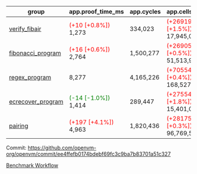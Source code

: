 | group | app.proof_time_ms | app.cycles | app.cells_used | leaf.proof_time_ms | leaf.cycles | leaf.cells_used |
| -- | -- | -- | -- | -- | -- | -- |
| [verify_fibair](https://github.com/openvm-org/openvm/blob/benchmark-results/benchmarks-pr/1532/verify_fibair-ee4ffefb0174bdebf69fc3c9ba7b83701a51c327.md) |<span style='color: red'>(+10 [+0.8%])</span> 1,273 |  334,023 | <span style='color: red'>(+269196 [+1.5%])</span> 17,945,018 |- | - | - |
| [fibonacci_program](https://github.com/openvm-org/openvm/blob/benchmark-results/benchmarks-pr/1532/fibonacci-ee4ffefb0174bdebf69fc3c9ba7b83701a51c327.md) |<span style='color: red'>(+16 [+0.6%])</span> 2,764 |  1,500,277 | <span style='color: red'>(+269054 [+0.5%])</span> 51,513,917 |- | - | - |
| [regex_program](https://github.com/openvm-org/openvm/blob/benchmark-results/benchmarks-pr/1532/regex-ee4ffefb0174bdebf69fc3c9ba7b83701a51c327.md) | 8,277 |  4,165,226 | <span style='color: red'>(+705544 [+0.4%])</span> 168,527,416 |- | - | - |
| [ecrecover_program](https://github.com/openvm-org/openvm/blob/benchmark-results/benchmarks-pr/1532/ecrecover-ee4ffefb0174bdebf69fc3c9ba7b83701a51c327.md) |<span style='color: green'>(-14 [-1.0%])</span> 1,414 |  289,447 | <span style='color: red'>(+275544 [+1.8%])</span> 15,401,090 |- | - | - |
| [pairing](https://github.com/openvm-org/openvm/blob/benchmark-results/benchmarks-pr/1532/pairing-ee4ffefb0174bdebf69fc3c9ba7b83701a51c327.md) |<span style='color: red'>(+197 [+4.1%])</span> 4,963 |  1,820,436 | <span style='color: red'>(+281757 [+0.3%])</span> 96,769,524 |- | - | - |


Commit: https://github.com/openvm-org/openvm/commit/ee4ffefb0174bdebf69fc3c9ba7b83701a51c327

[Benchmark Workflow](https://github.com/openvm-org/openvm/actions/runs/14136099373)
